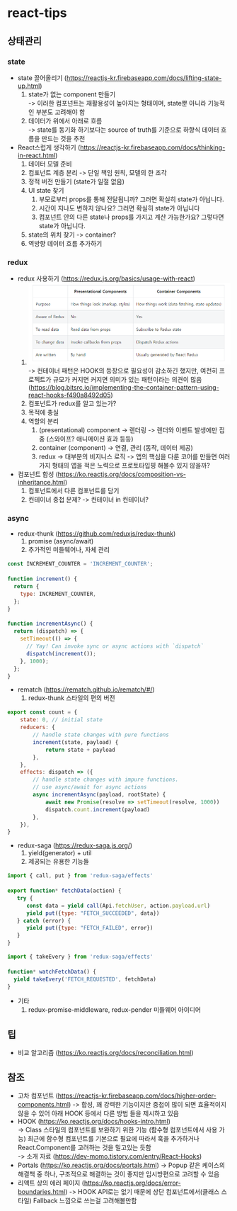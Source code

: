 # react-tips
## 상태관리
### state
- state 끌어올리기 (https://reactjs-kr.firebaseapp.com/docs/lifting-state-up.html)
  1. state가 없는 component 만들기  
    -> 이러한 컴포넌트는 재활용성이 높아지는 형태이며, state뿐 아니라 기능적인 부분도 고려해야 함
  2. 데이터가 위에서 아래로 흐름  
    -> state를 동기화 하기보다는 source of truth를 기준으로 하향식 데이터 흐름을 만드는 것을 추천
- React스럽게 생각하기 (https://reactjs-kr.firebaseapp.com/docs/thinking-in-react.html)
  1. 데이터 모델 준비
  2. 컴포넌트 계층 분리 -> 단일 책임 원칙, 모델의 한 조각
  3. 정적 버전 만들기 (state가 일절 없음)
  4. UI state 찾기
     1. 부모로부터 props를 통해 전달됩니까? 그러면 확실히 state가 아닙니다.
     2. 시간이 지나도 변하지 않나요? 그러면 확실히 state가 아닙니다
     3. 컴포넌트 안의 다른 state나 props를 가지고 계산 가능한가요? 그렇다면 state가 아닙니다.
  5. state의 위치 찾기 -> container?
  6. 역방향 데이터 흐름 추가하기
### redux
- redux 사용하기 (https://redux.js.org/basics/usage-with-react)
   1. ![table1](https://raw.githubusercontent.com/windbella/react-tips/master/table1.png)  
   -> 컨테이너 패턴은 HOOK의 등장으로 필요성이 감소하긴 했지만, 여전히 프로젝트가 규모가 커지면 커지면 의미가 있는 패턴이라는 의견이 많음
   (https://blog.bitsrc.io/implementing-the-container-pattern-using-react-hooks-f490a8492d05)
   2. 컴포넌트가 redux를 알고 있는가?
   3. 목적에 충실
   4. 역할의 분리
      1. (presentational) component -> 렌더링 -> 렌더와 이벤트 발생에만 집중 (스와이프? 애니메이션 효과 등등)
      2. container (component) -> 연결, 관리 (동작, 데이터 제공)
      3. redux -> 대부분의 비지니스 로직 -> 앱의 핵심을 다룬 코어를 만들면 여러가지 형태의 앱을 적은 노력으로 프로토타입핑 해볼수 있지 않을까?
- 컴포넌트 합성 (https://ko.reactjs.org/docs/composition-vs-inheritance.html)
   1. 컴포넌트에서 다른 컴포넌트를 담기
   2. 컨테이너 중첩 문제? -> 컨테이너 in 컨테이너?
### async
- redux-thunk (https://github.com/reduxjs/redux-thunk)
  1. promise (async/await)
  2. 추가적인 미들웨어나, 자체 관리
``` javascript
const INCREMENT_COUNTER = 'INCREMENT_COUNTER';

function increment() {
  return {
    type: INCREMENT_COUNTER,
  };
}

function incrementAsync() {
  return (dispatch) => {
    setTimeout(() => {
      // Yay! Can invoke sync or async actions with `dispatch`
      dispatch(increment());
    }, 1000);
  };
}
```
- rematch (https://rematch.github.io/rematch/#/)
  1. redux-thunk 스타일의 편의 버전
``` javascript
export const count = {
	state: 0, // initial state
	reducers: {
		// handle state changes with pure functions
		increment(state, payload) {
			return state + payload
		},
	},
	effects: dispatch => ({
		// handle state changes with impure functions.
		// use async/await for async actions
		async incrementAsync(payload, rootState) {
			await new Promise(resolve => setTimeout(resolve, 1000))
			dispatch.count.increment(payload)
		},
	}),
}
```
- redux-saga (https://redux-saga.js.org/)
  1. yield(generator) + util
  2. 제공되는 유용한 기능들
``` javascript
import { call, put } from 'redux-saga/effects'

export function* fetchData(action) {
   try {
      const data = yield call(Api.fetchUser, action.payload.url)
      yield put({type: "FETCH_SUCCEEDED", data})
   } catch (error) {
      yield put({type: "FETCH_FAILED", error})
   }
}
```
``` javascript
import { takeEvery } from 'redux-saga/effects'

function* watchFetchData() {
  yield takeEvery('FETCH_REQUESTED', fetchData)
}
```
- 기타
  1. redux-promise-middleware, redux-pender 미들웨어 아이디어
## 팁
- 비교 알고리즘 (https://ko.reactjs.org/docs/reconciliation.html)
## 참조
- 고차 컴포넌트 (https://reactjs-kr.firebaseapp.com/docs/higher-order-components.html) -> 합성, 꽤 강력한 기능이지만 중첩이 많이 되면 효율적이지 않을 수 있어 아래 HOOK 등에서 다른 방법 들을 제시하고 있음
- HOOK (https://ko.reactjs.org/docs/hooks-intro.html)  
-> Class 스타일의 컴포넌트를 보완하기 위한 기능 (함수형 컴포넌트에서 사용 가능)
최근에 함수형 컴포넌트를 기본으로 필요에 따라서 훅을 추가하거나 React.Component를 고려하는 것을 밀고있는 듯함  
-> 소개 자료 (https://dev-momo.tistory.com/entry/React-Hooks)
- Portals (https://ko.reactjs.org/docs/portals.html) -> Popup 같은 케이스의 해결책 중 하나, 구조적으로 해결하는 것이 좋지만 임시방편으로 고려할 수 있음
- 리액트 상의 에러 페이지 (https://ko.reactjs.org/docs/error-boundaries.html) -> HOOK API로는 없기 때문에 상단 컴포넌트에서(클래스 스타일) Fallback 느낌으로 쓰는걸 고려해볼만함
